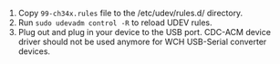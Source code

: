 1. Copy `99-ch34x.rules` file to the /etc/udev/rules.d/ directory.
2. Run `sudo udevadm control -R` to reload UDEV rules.
3. Plug out and plug in your device to the USB port. CDC-ACM device driver should not be used anymore for WCH USB-Serial converter devices.
